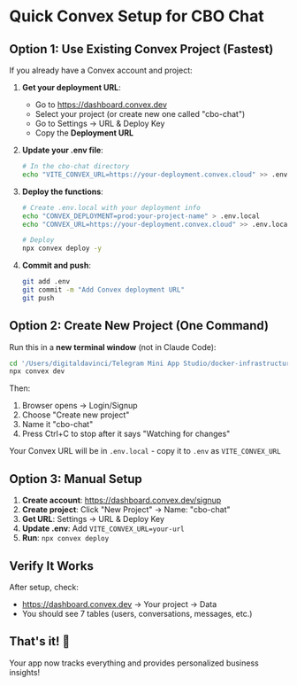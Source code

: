 # Quick Convex Setup for CBO Chat

## Option 1: Use Existing Convex Project (Fastest)

If you already have a Convex account and project:

1. **Get your deployment URL**:
   - Go to https://dashboard.convex.dev
   - Select your project (or create new one called "cbo-chat")
   - Go to Settings → URL & Deploy Key
   - Copy the **Deployment URL**

2. **Update your .env file**:
   ```bash
   # In the cbo-chat directory
   echo "VITE_CONVEX_URL=https://your-deployment.convex.cloud" >> .env
   ```

3. **Deploy the functions**:
   ```bash
   # Create .env.local with your deployment info
   echo "CONVEX_DEPLOYMENT=prod:your-project-name" > .env.local
   echo "CONVEX_URL=https://your-deployment.convex.cloud" >> .env.local
   
   # Deploy
   npx convex deploy -y
   ```

4. **Commit and push**:
   ```bash
   git add .env
   git commit -m "Add Convex deployment URL"
   git push
   ```

## Option 2: Create New Project (One Command)

Run this in a **new terminal window** (not in Claude Code):

```bash
cd '/Users/digitaldavinci/Telegram Mini App Studio/docker-infrastructure/apps/cbo-chat'
npx convex dev
```

Then:
1. Browser opens → Login/Signup
2. Choose "Create new project"
3. Name it "cbo-chat"
4. Press Ctrl+C to stop after it says "Watching for changes"

Your Convex URL will be in `.env.local` - copy it to `.env` as `VITE_CONVEX_URL`

## Option 3: Manual Setup

1. **Create account**: https://dashboard.convex.dev/signup
2. **Create project**: Click "New Project" → Name: "cbo-chat"
3. **Get URL**: Settings → URL & Deploy Key
4. **Update .env**: Add `VITE_CONVEX_URL=your-url`
5. **Run**: `npx convex deploy`

## Verify It Works

After setup, check:
- https://dashboard.convex.dev → Your project → Data
- You should see 7 tables (users, conversations, messages, etc.)

## That's it! 🚀

Your app now tracks everything and provides personalized business insights!
